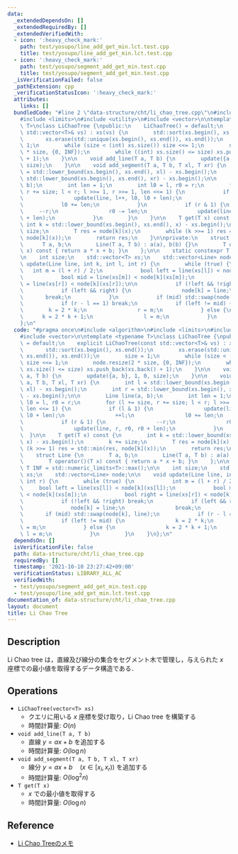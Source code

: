 ```yaml
---
data:
  _extendedDependsOn: []
  _extendedRequiredBy: []
  _extendedVerifiedWith:
  - icon: ':heavy_check_mark:'
    path: test/yosupo/line_add_get_min.lct.test.cpp
    title: test/yosupo/line_add_get_min.lct.test.cpp
  - icon: ':heavy_check_mark:'
    path: test/yosupo/segment_add_get_min.test.cpp
    title: test/yosupo/segment_add_get_min.test.cpp
  _isVerificationFailed: false
  _pathExtension: cpp
  _verificationStatusIcon: ':heavy_check_mark:'
  attributes:
    links: []
  bundledCode: "#line 2 \"data-structure/cht/li_chao_tree.cpp\"\n#include <algorithm>\n\
    #include <limits>\n#include <utility>\n#include <vector>\n\ntemplate <typename\
    \ T>\nclass LiChaoTree {\npublic:\n    LiChaoTree() = default;\n    explicit LiChaoTree(const\
    \ std::vector<T>& vs) : xs(vs) {\n        std::sort(xs.begin(), xs.end());\n \
    \       xs.erase(std::unique(xs.begin(), xs.end()), xs.end());\n        size =\
    \ 1;\n        while (size < (int) xs.size()) size <<= 1;\n        node.resize(2\
    \ * size, {0, INF});\n        while ((int) xs.size() <= size) xs.push_back(xs.back()\
    \ + 1);\n    }\n\n    void add_line(T a, T b) {\n        update({a, b}, 1, 0,\
    \ size);\n    }\n\n    void add_segment(T a, T b, T xl, T xr) {\n        int l\
    \ = std::lower_bound(xs.begin(), xs.end(), xl) - xs.begin();\n        int r =\
    \ std::lower_bound(xs.begin(), xs.end(), xr) - xs.begin();\n\n        Line line(a,\
    \ b);\n        int len = 1;\n        int l0 = l, r0 = r;\n        for (l += size,\
    \ r += size; l < r; l >>= 1, r >>= 1, len <<= 1) {\n            if (l & 1) {\n\
    \                update(line, l++, l0, l0 + len);\n                ++l;\n    \
    \            l0 += len;\n            }\n            if (r & 1) {\n           \
    \     --r;\n                r0 -= len;\n                update(line, r, r0, r0\
    \ + len);\n            }\n        }\n    }\n\n    T get(T x) const {\n       \
    \ int k = std::lower_bound(xs.begin(), xs.end(), x) - xs.begin();\n        k +=\
    \ size;\n        T res = node[k](x);\n        while (k >>= 1) res = std::min(res,\
    \ node[k](x));\n        return res;\n    }\n\nprivate:\n    struct Line {\n  \
    \      T a, b;\n        Line(T a, T b) : a(a), b(b) {}\n        T operator()(T\
    \ x) const { return a * x + b; }\n    };\n\n    static constexpr T INF = std::numeric_limits<T>::max();\n\
    \n    int size;\n    std::vector<T> xs;\n    std::vector<Line> node;\n\n    void\
    \ update(Line line, int k, int l, int r) {\n        while (true) {\n         \
    \   int m = (l + r) / 2;\n            bool left = line(xs[l]) < node[k](xs[l]);\n\
    \            bool mid = line(xs[m]) < node[k](xs[m]);\n            bool right\
    \ = line(xs[r]) < node[k](xs[r]);\n\n            if (!left && !right) break;\n\
    \            if (left && right) {\n                node[k] = line;\n         \
    \       break;\n            }\n            if (mid) std::swap(node[k], line);\n\
    \            if (r - l == 1) break;\n            if (left != mid) {\n        \
    \        k = 2 * k;\n                r = m;\n            } else {\n          \
    \      k = 2 * k + 1;\n                l = m;\n            }\n        }\n    }\n\
    };\n"
  code: "#pragma once\n#include <algorithm>\n#include <limits>\n#include <utility>\n\
    #include <vector>\n\ntemplate <typename T>\nclass LiChaoTree {\npublic:\n    LiChaoTree()\
    \ = default;\n    explicit LiChaoTree(const std::vector<T>& vs) : xs(vs) {\n \
    \       std::sort(xs.begin(), xs.end());\n        xs.erase(std::unique(xs.begin(),\
    \ xs.end()), xs.end());\n        size = 1;\n        while (size < (int) xs.size())\
    \ size <<= 1;\n        node.resize(2 * size, {0, INF});\n        while ((int)\
    \ xs.size() <= size) xs.push_back(xs.back() + 1);\n    }\n\n    void add_line(T\
    \ a, T b) {\n        update({a, b}, 1, 0, size);\n    }\n\n    void add_segment(T\
    \ a, T b, T xl, T xr) {\n        int l = std::lower_bound(xs.begin(), xs.end(),\
    \ xl) - xs.begin();\n        int r = std::lower_bound(xs.begin(), xs.end(), xr)\
    \ - xs.begin();\n\n        Line line(a, b);\n        int len = 1;\n        int\
    \ l0 = l, r0 = r;\n        for (l += size, r += size; l < r; l >>= 1, r >>= 1,\
    \ len <<= 1) {\n            if (l & 1) {\n                update(line, l++, l0,\
    \ l0 + len);\n                ++l;\n                l0 += len;\n            }\n\
    \            if (r & 1) {\n                --r;\n                r0 -= len;\n\
    \                update(line, r, r0, r0 + len);\n            }\n        }\n  \
    \  }\n\n    T get(T x) const {\n        int k = std::lower_bound(xs.begin(), xs.end(),\
    \ x) - xs.begin();\n        k += size;\n        T res = node[k](x);\n        while\
    \ (k >>= 1) res = std::min(res, node[k](x));\n        return res;\n    }\n\nprivate:\n\
    \    struct Line {\n        T a, b;\n        Line(T a, T b) : a(a), b(b) {}\n\
    \        T operator()(T x) const { return a * x + b; }\n    };\n\n    static constexpr\
    \ T INF = std::numeric_limits<T>::max();\n\n    int size;\n    std::vector<T>\
    \ xs;\n    std::vector<Line> node;\n\n    void update(Line line, int k, int l,\
    \ int r) {\n        while (true) {\n            int m = (l + r) / 2;\n       \
    \     bool left = line(xs[l]) < node[k](xs[l]);\n            bool mid = line(xs[m])\
    \ < node[k](xs[m]);\n            bool right = line(xs[r]) < node[k](xs[r]);\n\n\
    \            if (!left && !right) break;\n            if (left && right) {\n \
    \               node[k] = line;\n                break;\n            }\n     \
    \       if (mid) std::swap(node[k], line);\n            if (r - l == 1) break;\n\
    \            if (left != mid) {\n                k = 2 * k;\n                r\
    \ = m;\n            } else {\n                k = 2 * k + 1;\n               \
    \ l = m;\n            }\n        }\n    }\n};\n"
  dependsOn: []
  isVerificationFile: false
  path: data-structure/cht/li_chao_tree.cpp
  requiredBy: []
  timestamp: '2021-10-10 23:27:42+09:00'
  verificationStatus: LIBRARY_ALL_AC
  verifiedWith:
  - test/yosupo/segment_add_get_min.test.cpp
  - test/yosupo/line_add_get_min.lct.test.cpp
documentation_of: data-structure/cht/li_chao_tree.cpp
layout: document
title: Li Chao Tree
---
```


## Description

Li Chao tree は，直線及び線分の集合をセグメント木で管理し，与えられた $x$ 座標での最小値を取得するデータ構造である．

## Operations

- `LiChaoTree(vector<T> xs)`
    - クエリに用いる $x$ 座標を受け取り，Li Chao tree を構築する
    - 時間計算量: $O(n)$
- `void add_line(T a, T b)`
    - 直線 $y = ax + b$ を追加する
    - 時間計算量: $O(\log n)$
- `void add_segment(T a, T b, T xl, T xr)`
    - 線分 $y = ax + b \quad (x \in [x_l, x_r))$ を追加する
    - 時間計算量: $O(\log^2 n)$
- `T get(T x)`
    - $x$ での最小値を取得する
    - 時間計算量: $O(\log n)$

## Reference

- [Li Chao Treeのメモ](https://smijake3.hatenablog.com/entry/2018/06/16/144548)